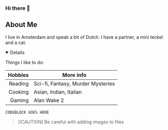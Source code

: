 ### Hi there 👋

## About Me

I live in Amsterdam and speak a bit of Dutch. I have a partner, a mini teckel and a cat. 

<details open>

  Things I like to do:
  
  
| Hobbies | More info |
|-----:|---------------|
|     Reading| Sci-fi, Fantasy, Murder Mysteries               |
|     Cooking| Asian, Indian, Italian             |
|     Gaming| Alan Wake 2               |

</details> 

```
CODEBLOCK GOES HERE
```

> [!CAUTION] Be careful with adding images to files 
<!--
<picture>
 <img alt="Sean Huck headshot" src="https://share.icloud.com/photos/0b2pRBZ3irCnyvy7kD3tfSuFQ">
</picture>

[!WARNING] 

If the URL above is not properly formatted, it will not display. 


<!--
**sphuck/sphuck** is a ✨ _special_ ✨ repository because its `README.md` (this file) appears on your GitHub profile.

Here are some ideas to get you started:

- 🔭 I’m currently working on ...
- 🌱 I’m currently learning ...
- 👯 I’m looking to collaborate on ...
- 🤔 I’m looking for help with ...
- 💬 Ask me about ...
- 📫 How to reach me: ...
- 😄 Pronouns: ...
- ⚡ Fun fact: ...
-->
